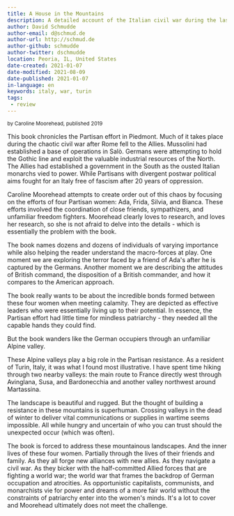 ```yaml
---
title: A House in the Mountains
description: A detailed account of the Italian civil war during the last-gasps of fascism that unfortunately falls flat.
author: David Schmudde
author-email: d@schmud.de
author-url: http://schmud.de
author-github: schmudde
author-twitter: dschmudde
location: Peoria, IL, United States
date-created: 2021-01-07
date-modified: 2021-08-09
date-published: 2021-01-07
in-language: en
keywords: italy, war, turin
tags:
 - review
---
```


<small>by Caroline Moorehead, published 2019</small>

This book chronicles the Partisan effort in Piedmont. Much of it takes place during the chaotic civil war after Rome fell to the Allies. Mussolini had established a base of operations in Salò. Germans were attempting to hold the Gothic line and exploit the valuable industrial resources of the North. The Allies had established a government in the South as the ousted Italian monarchs vied to power. While Partisans with divergent postwar political aims fought for an Italy free of fascism after 20 years of oppression.

Caroline Moorehead attempts to create order out of this chaos by focusing on the efforts of four Partisan women: Ada, Frida, Silvia, and Bianca. These efforts involved the coordination of close friends, sympathizers, and unfamiliar freedom fighters. Moorehead clearly loves to research, and loves her research, so she is not afraid to delve into the details - which is essentially the problem with the book.

The book names dozens and dozens of individuals of varying importance while also helping the reader understand the macro-forces at play. One moment we are exploring the terror faced by a friend of Ada's after he is captured by the Germans. Another moment we are describing the attitudes of British command, the disposition of a British commander, and how it compares to the American approach.

The book really wants to be about the incredible bonds formed between these four women when meeting calamity. They are depicted as effective leaders who were essentially living up to their potential. In essence, the Partisan effort had little time for mindless patriarchy - they needed all the capable hands they could find.

But the book wanders like the German occupiers through an unfamiliar Alpine valley.

These Alpine valleys play a big role in the Partisan resistance. As a resident of Turin, Italy, it was what I found most illustrative. I have spent time hiking through two nearby valleys: the main route to France directly west through Avinglana, Susa, and Bardonecchia and another valley northwest around Martassina.

The landscape is beautiful and rugged. But the thought of building a resistance in these mountains is superhuman. Crossing valleys in the dead of winter to deliver vital communications or supplies in wartime seems impossible. All while hungry and uncertain of who you can trust should the unexpected occur (which was often).

The book is forced to address these mountainous landscapes. And the inner lives of these four women. Partially through the lives of their friends and family. As they all forge new alliances with new allies. As they navigate a civil war. As they bicker with the half-committed Allied forces that are fighting a world war; the world war that frames the backdrop of German occupation and atrocities. As opportunistic capitalists, communists, and monarchists vie for power and dreams of a more fair world without the constraints of patriarchy enter into the women's minds. It's a lot to cover and Moorehead ultimately does not meet the challenge.
